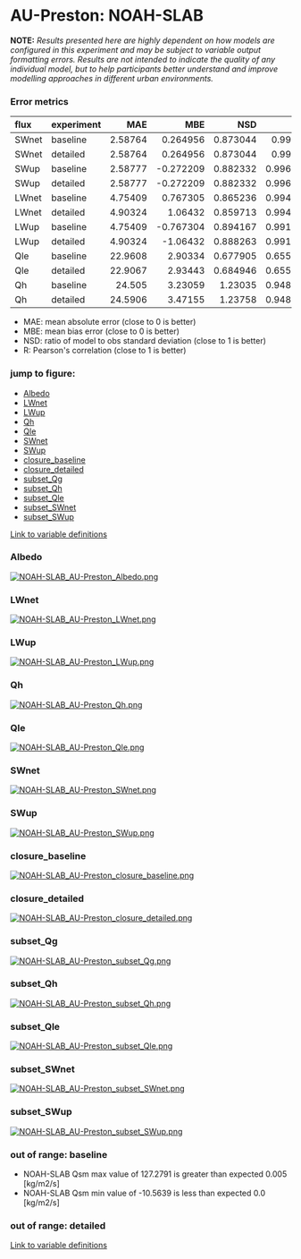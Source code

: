 # AU-Preston: NOAH-SLAB

**NOTE:** *Results presented here are highly dependent on how models are configured in this experiment and may be subject to variable output formatting errors. Results are not intended to indicate the quality of any individual model, but to help participants better understand and improve modelling approaches in different urban environments.*

### Error metrics

| flux   | experiment   |      MAE |       MBE |      NSD |        R |
|:-------|:-------------|---------:|----------:|---------:|---------:|
| SWnet  | baseline     |  2.58764 |  0.264956 | 0.873044 | 0.99991  |
| SWnet  | detailed     |  2.58764 |  0.264956 | 0.873044 | 0.99991  |
| SWup   | baseline     |  2.58777 | -0.272209 | 0.882332 | 0.996948 |
| SWup   | detailed     |  2.58777 | -0.272209 | 0.882332 | 0.996948 |
| LWnet  | baseline     |  4.75409 |  0.767305 | 0.865236 | 0.994218 |
| LWnet  | detailed     |  4.90324 |  1.06432  | 0.859713 | 0.994191 |
| LWup   | baseline     |  4.75409 | -0.767304 | 0.894167 | 0.991382 |
| LWup   | detailed     |  4.90324 | -1.06432  | 0.888263 | 0.991134 |
| Qle    | baseline     | 22.9608  |  2.90334  | 0.677905 | 0.655288 |
| Qle    | detailed     | 22.9067  |  2.93443  | 0.684946 | 0.655818 |
| Qh     | baseline     | 24.505   |  3.23059  | 1.23035  | 0.948437 |
| Qh     | detailed     | 24.5906  |  3.47155  | 1.23758  | 0.948311 |

 - MAE: mean absolute error (close to 0 is better)
 - MBE: mean bias error (close to 0 is better)
 - NSD: ratio of model to obs standard deviation (close to 1 is better)
 - R: Pearson's correlation (close to 1 is better)

### jump to figure:
 - [Albedo](#albedo)
 - [LWnet](#lwnet)
 - [LWup](#lwup)
 - [Qh](#qh)
 - [Qle](#qle)
 - [SWnet](#swnet)
 - [SWup](#swup)
 - [closure_baseline](#closure_baseline)
 - [closure_detailed](#closure_detailed)
 - [subset_Qg](#subset_qg)
 - [subset_Qh](#subset_qh)
 - [subset_Qle](#subset_qle)
 - [subset_SWnet](#subset_swnet)
 - [subset_SWup](#subset_swup)

[Link to variable definitions](../modelattrs/variable_definitions.md)

### <a name="albedo"></a>Albedo
[![NOAH-SLAB_AU-Preston_Albedo.png](NOAH-SLAB_AU-Preston_Albedo.png)](NOAH-SLAB_AU-Preston_Albedo.png)

### <a name="lwnet"></a>LWnet
[![NOAH-SLAB_AU-Preston_LWnet.png](NOAH-SLAB_AU-Preston_LWnet.png)](NOAH-SLAB_AU-Preston_LWnet.png)

### <a name="lwup"></a>LWup
[![NOAH-SLAB_AU-Preston_LWup.png](NOAH-SLAB_AU-Preston_LWup.png)](NOAH-SLAB_AU-Preston_LWup.png)

### <a name="qh"></a>Qh
[![NOAH-SLAB_AU-Preston_Qh.png](NOAH-SLAB_AU-Preston_Qh.png)](NOAH-SLAB_AU-Preston_Qh.png)

### <a name="qle"></a>Qle
[![NOAH-SLAB_AU-Preston_Qle.png](NOAH-SLAB_AU-Preston_Qle.png)](NOAH-SLAB_AU-Preston_Qle.png)

### <a name="swnet"></a>SWnet
[![NOAH-SLAB_AU-Preston_SWnet.png](NOAH-SLAB_AU-Preston_SWnet.png)](NOAH-SLAB_AU-Preston_SWnet.png)

### <a name="swup"></a>SWup
[![NOAH-SLAB_AU-Preston_SWup.png](NOAH-SLAB_AU-Preston_SWup.png)](NOAH-SLAB_AU-Preston_SWup.png)

### <a name="closure_baseline"></a>closure_baseline
[![NOAH-SLAB_AU-Preston_closure_baseline.png](NOAH-SLAB_AU-Preston_closure_baseline.png)](NOAH-SLAB_AU-Preston_closure_baseline.png)

### <a name="closure_detailed"></a>closure_detailed
[![NOAH-SLAB_AU-Preston_closure_detailed.png](NOAH-SLAB_AU-Preston_closure_detailed.png)](NOAH-SLAB_AU-Preston_closure_detailed.png)

### <a name="subset_qg"></a>subset_Qg
[![NOAH-SLAB_AU-Preston_subset_Qg.png](NOAH-SLAB_AU-Preston_subset_Qg.png)](NOAH-SLAB_AU-Preston_subset_Qg.png)

### <a name="subset_qh"></a>subset_Qh
[![NOAH-SLAB_AU-Preston_subset_Qh.png](NOAH-SLAB_AU-Preston_subset_Qh.png)](NOAH-SLAB_AU-Preston_subset_Qh.png)

### <a name="subset_qle"></a>subset_Qle
[![NOAH-SLAB_AU-Preston_subset_Qle.png](NOAH-SLAB_AU-Preston_subset_Qle.png)](NOAH-SLAB_AU-Preston_subset_Qle.png)

### <a name="subset_swnet"></a>subset_SWnet
[![NOAH-SLAB_AU-Preston_subset_SWnet.png](NOAH-SLAB_AU-Preston_subset_SWnet.png)](NOAH-SLAB_AU-Preston_subset_SWnet.png)

### <a name="subset_swup"></a>subset_SWup
[![NOAH-SLAB_AU-Preston_subset_SWup.png](NOAH-SLAB_AU-Preston_subset_SWup.png)](NOAH-SLAB_AU-Preston_subset_SWup.png)

### out of range: baseline

 - NOAH-SLAB Qsm max value of 127.2791 is greater than expected 0.005 [kg/m2/s]
 - NOAH-SLAB Qsm min value of -10.5639 is less than expected 0.0 [kg/m2/s]

### out of range: detailed



[Link to variable definitions](../modelattrs/variable_definitions.md)

